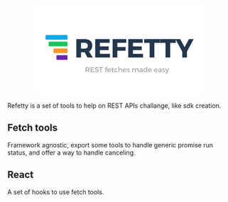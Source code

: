 <p align="center">
  <img src="/logo_01.png" alt="Refetty" />
</p>

Refetty is a set of tools to help on REST APIs challange, like sdk creation.

## Fetch tools

Framework agnostic, export some tools to handle generic promise run status, and offer a way to handle canceling.

## React

A set of hooks to use fetch tools.
